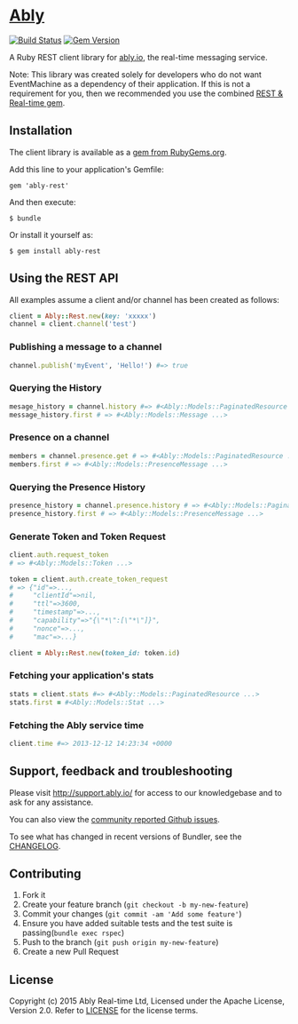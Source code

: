 # [Ably](https://ably.io)

[![Build Status](https://travis-ci.org/ably/ably-ruby-rest.png)](https://travis-ci.org/ably/ably-ruby-rest)
[![Gem Version](https://badge.fury.io/rb/ably-rest.svg)](http://badge.fury.io/rb/ably-rest)


A Ruby REST client library for [ably.io](https://ably.io), the real-time messaging service.

Note: This library was created solely for developers who do not want EventMachine as a dependency of their application.  If this is not a requirement for you, then we recommended you use the combined [REST & Real-time gem](https://rubygems.org/gems/ably).

## Installation

The client library is available as a [gem from RubyGems.org](https://rubygems.org/gems/ably-rest).

Add this line to your application's Gemfile:

    gem 'ably-rest'

And then execute:

    $ bundle

Or install it yourself as:

    $ gem install ably-rest

## Using the REST API

All examples assume a client and/or channel has been created as follows:

```ruby
client = Ably::Rest.new(key: 'xxxxx')
channel = client.channel('test')
```

### Publishing a message to a channel

```ruby
channel.publish('myEvent', 'Hello!') #=> true
```

### Querying the History

```ruby
mesage_history = channel.history #=> #<Ably::Models::PaginatedResource ...>
message_history.first # => #<Ably::Models::Message ...>
```

### Presence on a channel

```ruby
members = channel.presence.get # => #<Ably::Models::PaginatedResource ...>
members.first # => #<Ably::Models::PresenceMessage ...>
```

### Querying the Presence History

```ruby
presence_history = channel.presence.history # => #<Ably::Models::PaginatedResource ...>
presence_history.first # => #<Ably::Models::PresenceMessage ...>
```

### Generate Token and Token Request

```ruby
client.auth.request_token
# => #<Ably::Models::Token ...>

token = client.auth.create_token_request
# => {"id"=>...,
#     "clientId"=>nil,
#     "ttl"=>3600,
#     "timestamp"=>...,
#     "capability"=>"{\"*\":[\"*\"]}",
#     "nonce"=>...,
#     "mac"=>...}

client = Ably::Rest.new(token_id: token.id)
```

### Fetching your application's stats

```ruby
stats = client.stats #=> #<Ably::Models::PaginatedResource ...>
stats.first = #<Ably::Models::Stat ...>
```

### Fetching the Ably service time

```ruby
client.time #=> 2013-12-12 14:23:34 +0000
```

## Support, feedback and troubleshooting

Please visit http://support.ably.io/ for access to our knowledgebase and to ask for any assistance.

You can also view the [community reported Github issues](https://github.com/ably/ably-ruby-rest/issues).

To see what has changed in recent versions of Bundler, see the [CHANGELOG](CHANGELOG.md).

## Contributing

1. Fork it
2. Create your feature branch (`git checkout -b my-new-feature`)
3. Commit your changes (`git commit -am 'Add some feature'`)
4. Ensure you have added suitable tests and the test suite is passing(`bundle exec rspec`)
4. Push to the branch (`git push origin my-new-feature`)
5. Create a new Pull Request

## License

Copyright (c) 2015 Ably Real-time Ltd, Licensed under the Apache License, Version 2.0.  Refer to [LICENSE](LICENSE) for the license terms.
